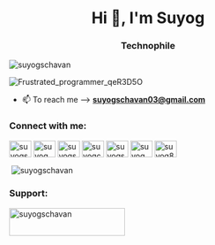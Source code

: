 

<h1 align="center">Hi 👋, I'm Suyog</h1>
<h3 align="center">Technophile </h3>





<p align="left"> <img src="https://komarev.com/ghpvc/?username=suyogschavan&label=Profile%20views&color=0e75b6&style=flat" alt="suyogschavan" /> </p>


 ![Frustrated_programmer_qeR3D5O](https://github.com/suyogschavan/suyogschavan/assets/83905525/91f266ba-cfe9-47c0-ba44-f288332396a2)



- 📫 To reach me --> **suyogschavan03@gmail.com**


<h3 align="left">Connect with me:</h3>
<p align="left">
<a href="https://dev.to/suyogschavan" target="blank"><img align="center" src="https://raw.githubusercontent.com/rahuldkjain/github-profile-readme-generator/master/src/images/icons/Social/devto.svg" alt="suyogschavan" height="30" width="40" /></a>
<a href="https://twitter.com/suyog" target="blank"><img align="center" src="https://raw.githubusercontent.com/rahuldkjain/github-profile-readme-generator/master/src/images/icons/Social/twitter.svg" alt="suyog" height="30" width="40" /></a>
<a href="https://stackoverflow.com/users/suyogschavan03" target="blank"><img align="center" src="https://raw.githubusercontent.com/rahuldkjain/github-profile-readme-generator/master/src/images/icons/Social/stack-overflow.svg" alt="suyogschavan03" height="30" width="40" /></a>
<a href="https://kaggle.com/suyogchavan" target="blank"><img align="center" src="https://raw.githubusercontent.com/rahuldkjain/github-profile-readme-generator/master/src/images/icons/Social/kaggle.svg" alt="suyogchavan" height="30" width="40" /></a>
<a href="https://instagram.com/suyogschavan67" target="blank"><img align="center" src="https://raw.githubusercontent.com/rahuldkjain/github-profile-readme-generator/master/src/images/icons/Social/instagram.svg" alt="suyogschavan67" height="30" width="40" /></a>
<a href="https://www.youtube.com/c/suyog chavan" target="blank"><img align="center" src="https://raw.githubusercontent.com/rahuldkjain/github-profile-readme-generator/master/src/images/icons/Social/youtube.svg" alt="suyog chavan" height="30" width="40" /></a>
<a href="https://www.leetcode.com/suyog8" target="blank"><img align="center" src="https://raw.githubusercontent.com/rahuldkjain/github-profile-readme-generator/master/src/images/icons/Social/leet-code.svg" alt="suyog8" height="30" width="40" /></a>
</p>



<p>&nbsp;<img align="center" src="https://github-readme-stats.vercel.app/api?username=suyogschavan&show_icons=true&locale=en" alt="suyogschavan" /></p>


<h3 align="left">Support:</h3>
<p><a href="https://www.buymeacoffee.com/suyogschavan"> <img align="left" src="https://cdn.buymeacoffee.com/buttons/v2/default-yellow.png" height="50" width="210" alt="suyogschavan" /></a></p><br><br>



